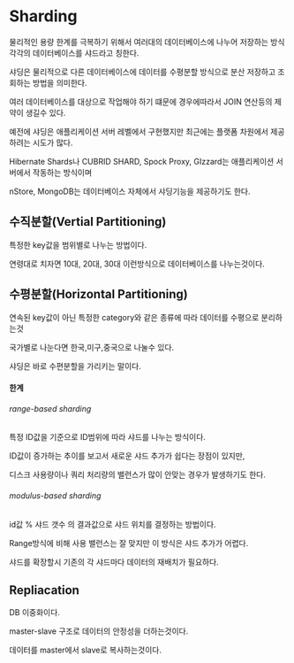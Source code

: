 # Sharding
물리적인 용량 한계를 극복하기 위해서 여러대의 데이터베이스에 나누어 저장하는 방식 각각의 데이터베이스를 샤드라고 칭한다.

샤딩은 물리적으로 다른 데이터베이스에 데이터를 수평분할 방식으로 분산 저장하고 조회하는 방법을 의미한다.

여러 데이터베이스를 대상으로 작업해야 하기 떄문에 경우에따라서 JOIN 연산등의 제약이 생길수 있다.

예전에 샤딩은 애플리케이션 서버 레벨에서 구현했지만 최근에는 플랫폼 차원에서 제공하려는 시도가 많다.

Hibernate Shards나 CUBRID SHARD, Spock Proxy, GIzzard는 애플리케이션 서버에서 작동하는 방식이며 
 
nStore, MongoDB는 데이터베이스 자체에서 샤딩기능을 제공하기도 한다.

## 수직분할(Vertial Partitioning)
특정한 key값을 범위별로 나누는 방법이다.

연령대로 치자면 10대, 20대, 30대 이런방식으로 데이터베이스를 나누는것이다.

## 수평분할(Horizontal Partitioning)
연속된 key값이 아닌 특정한 category와 같은 종류에 따라 데이터를 수평으로 분리하는것 

국가별로 나눈다면 한국,미구,중국으로 나눌수 있다.

샤딩은 바로 수편분할을 가리키는 말이다.

#### 한계
###### range-based sharding
특정 ID값을 기준으로 ID범위에 따라 샤드를 나누는 방식이다.

ID값이 증가하는 추이를 보고서 새로운 샤드 추가가 쉽다는 장점이 있지만,

디스크 사용량이나 쿼리 처리량의 밸런스가 많이 안맞는 경우가 발생하기도 한다.

###### modulus-based sharding
id값 % 샤드 갯수 의 결과값으로 샤드 위치를 결정하는 방법이다.

Range방식에 비해 사용 밸런스는 잘 맞지만 이 방식은 샤드 추가가 어렵다.

샤드를 확장할시 기존의 각 샤드마다 데이터의 재배치가 필요하다.

## Repliacation
DB 이중화이다.

master-slave 구조로 데이터의 안정성을 더하는것이다.

데이터를 master에서 slave로 복사하는것이다.